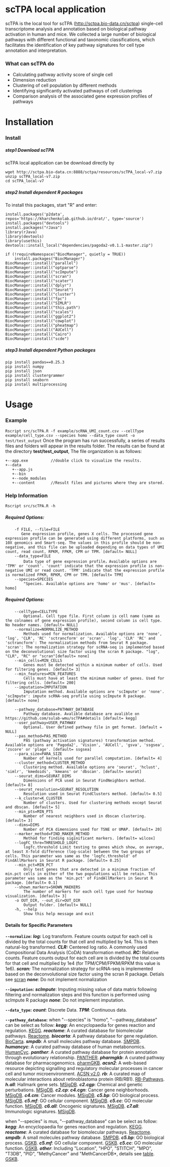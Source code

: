 # scTPA local application
scTPA is the local tool for scTPA (http://sctpa.bio-data.cn/sctpa) single-cell transcriptome analysis and annotation based on biological pathway activation in human and mice. We collected a large number of biological pathways with different functional and taxonomic classifications, which facilitates the identification of key pathway signatures for cell type annotation and interpretation.

### What can scTPA do
* Calculating pathway activity score of single cell
* Dimension reduction
* Clustering of cell population by different methods
* Identifying significantly activated pathways of cell clusterings
* Comparison analysis of the associated gene expression profiles of pathways

# Installation
### Install
##### step1 Download scTPA
scTPA local application can be download directly by
```
wget http://sctpa.bio-data.cn:8888/sctpa/resources/scTPA_local-v7.zip
unzip scTPA_local-v7.zip
cd scTPA_local-v7
```
##### step2 Install dependent R packages
To install this packages, start "R" and enter:
```
install.packages('p2data', repos='https://kharchenkolab.github.io/drat/', type='source')
install.packages("devtools")
install.packages("rJava")
library(rJava)
library(devtools)
library(usethis)
devtools::install_local("dependencies/pagoda2-v0.1.1-master.zip")

if (!requireNamespace("BiocManager", quietly = TRUE))
    install.packages("BiocManager")
BiocManager::install("parallel")
BiocManager::install("optparse")
BiocManager::install("scImpute")
BiocManager::install("scran")
BiocManager::install("scater")
BiocManager::install("dplyr")
BiocManager::install("Seurat")
BiocManager::install("cluster")
BiocManager::install("fpc")
BiocManager::install("SIMLR")
BiocManager::install("this.path")
BiocManager::install("scales")
BiocManager::install("ggplot2")
BiocManager::install("cowplot")
BiocManager::install("pheatmap")
BiocManager::install("AUCell")
BiocManager::install("Cairo")
BiocManager::install("scde")
```
##### step3 Install dependent Python packages
```
pip install pandas==0.25.3
pip install numpy
pip install json
pip install clustergrammer
pip install seaborn
pip install multiprocessing
```
# Usage
### Example
`
Rscript src/scTPA.R -f example/scRNA_UMI_count.csv --cellType example/cell_type.csv --species homo --data_type count -o test/test_output
`
Once the program has run successfully, a series of results files and folders will appear in the results folder.
The results can be found at the directory **test/test_output**,  The file organization is as follows: 
```
+--app.exe          //double click to visualize the results.
+--data
   +--app.js
   +--bin
   +--node_modules
   +--content       //Result files and pictures where they are stored.
```

### Help Information
```
Rscript src/scTPA.R -h
```

##### Required Options:
```
    -f FILE, --file=FILE
       Gene expression profile, genes X cells. The processed gene expression profile can be generated using different platforms, such as 10X genomics and Smart-seq. The values in this profile should be non-negative, and this file can be uploaded depending on data types of UMI count, read count, RPKM, FPKM, CPM or TPM. [default= NULL]
    --data_type=FILE
        Data type of gene expression profile，Available options are 'TPM' or 'count'. 'count' indicate that the expression profile is non-negative UMI or read count. 'TPM' indicate that the expression profile is normalized FPKM, RPKM, CPM or TPM. [default= TPM]
    --species=SPECIES
        "Species. Available options are 'homo' or 'mus'. [default= homo]
```

##### Required Options:
```
    --cellType=CELLTYPE
        Optional. Cell type file. First column is cell name (same as the colnames of gene expression profile), second column is cell type. No header names. [default= NULL]
    --normalize=NORMALIZE_METHOD
        Methods used for normalization. Available options are 'none', 'log', 'CLR', 'RC' 'sctrancform' or 'scran'. 'log', 'CLR' 'RC' and 'sctrancform': The normalization methods from Seurat R package. 'scran': The normalization strategy for scRNA-seq is implemented based on the deconvolutional size factor using the scran R package. "log", "CLR", "RC" or "scran"[default= none]
    --min_cells=MIN_CELLS
        Genes must be detected within a minimum number of cells. Used for filtering genes. [default= 3]
    --min_features=MIN_FEATURES
        Cells must have at least the minimum number of genes. Used for filtering cells. [default= 200]
    --imputation=IMPUTATION
        Imputation method. Available options are 'scImpute' or 'none'. 'scImpute': impute scRNA-seq profile using scImpute R package. [default= none]
    
    --pathway_database=PATHWAY_DATABASE
        Pathway database. Avalible database are avalible on https://github.com/sulab-wmu/scTPA#details [default= kegg]
    --user_pathway=USER_PATHWAY
        Optional. User defined pathway file in gmt format. [default = NULL]
    --pas_method=PAS_METHOD
        PAS (pathway activation signatures) transformation method. Available options are 'Pagoda2', 'Vision', 'AUCell', 'gsva', 'ssgsea', 'zscore' or 'plage'. [default= ssgsea]
    --para_size=PARA_SIZE
        Number of kernels used for parallel computation. [default= 4]
    --cluster_method=CLUSTER_METHOD
        Clustering method. Available options are 'seurat', 'hclust', 'simlr', 'kmedoids', 'kmeans' or 'dbscan'. [default= seurat]
    --seurat_dims=SEURAT_DIMS
        Dimensions of PCA used in Seurat FindNeighbors method. [default= 8]
    --seurat_resolution=SEURAT_RESOLUTION
        Resolution used in Seurat FindClusters method. [default= 0.5]
    --k_cluster=K_CLUSTER
        Number of clusters. Used for clustering methods except Seurat and dbscan. [default= 5]
    --min_pts=MIN_PTS
        Number of nearest neighbors used in dbscan clustering. [default= 3]
    --dims=DIMS
        Number of PCA dimensions used for TSNE or UMAP. [default= 20]
    --marker_method=FIND_MAKER_METHOD
        Method for finding siginificant markers. [default= wilcox]
    --logFC_thre=THRESHOLD_LOGFC
        logfc.threshold Limit testing to genes which show, on average, at least X-fold difference (log-scale) between the two groups of cells. This parameter was same as the 'logfc.threshold' of FindAllMarkers in Seurat R package. [default= 0.25]
    --min_pct=MIN_PCT
        Only test genes that are detected in a minimum fraction of min.pct cells in either of the two populations will be retain. This parameter was same as the 'min.pct' of FindAllMarkers in Seurat R package. [default= 0.1]
    --shown_markers=SHOWN_MAEKERS
        The number of markers for each cell type used for heatmap visualization. [default= 3]
    -o OUT_DIR, --out_dir=OUT_DIR
        Output folder. [default= NULL]
    -h, --help
        Show this help message and exit
```

#### Details for Specific Parameters
**`--normalize`:**
***log:*** Log transform. Feature counts output for each cell is divided by the total counts for that cell and multiplied by 1e4. This is then natural-log transformed.
***CLR:*** Centered log ratio. A commonly used Compositional Data Analysis (CoDA) transformation method.
***RC:*** Relative counts. Feature counts output for each cell are is divided by the total counts for that cell and multiplied by 1e4 (for TPM/CPM/FPKM/RPKM this value is 1e6).
***scran:*** The normalization strategy for scRNA-seq is implemented based on the deconvolutional size factor using the scran R package. Detials see [scran](https://github.com/MarioniLab/scran)
***none***: Do not implement normalization

**`--imputation`:**
***scImpute***: Imputing missing value of data matrix following filtering and normalization steps and this function is performed using scImpute R package
***none***: Do not implement imputation.

**`--data_type`:**
***count***: Discrete Data.
***TPM***: Continuous data.

**`--pathway_database`:**
when "--species" is "homo", "--pathway_database" can be select as follow:
***kegg***: An encyclopaedia for genes reaction and regulation. [KEGG](https://www.genome.jp/kegg/). 
***reactome***: A curated database for biomolecular pathways. [Reactome](https://reactome.org/). 
***biocarta***: A pathway database for gene regulation. [BioCarta](https://www.liebertpub.com/doi/pdf/10.1089/152791601750294344). 
***smpdb***: A small molecules pathway database. [SMPDB](https://smpdb.ca/). 
***humancyc***: A curated pathway database of human metabonomics. [HumanCyc](https://humancyc.org/). 
***panther***: A curated pathway database for protein annotation through evolutionary relationship. [PANTHER](http://www.pantherdb.org/). 
***pharmgkb***: A curated pathway database for pharmacogenomics. [pharmGKB](https://www.pharmgkb.org/). 
***acsn2***: A web-based resource depicting signalling and regulatory molecular processes in cancer cell and tumor microenvironment. [ACSN v2.0](https://acsn.curie.fr/ACSN2/ACSN2.html). 
***rb***: A curated map of molecular interactions about retinoblastoma protein (RB/RB1). [RB-Pathways](http://bioinfo-out.curie.fr/projects/rbpathway/). 
***h.all***: Hallmark gene sets. [MSigDB](https://www.gsea-msigdb.org/gsea/msigdb/index.jsp). 
***c2.cgp***: Chemical and genetic perturbations. [MSigDB](https://www.gsea-msigdb.org/gsea/msigdb/index.jsp). 
***c2.cp***: 
***c4.cgn***: Cancer gene neighborhoods. [MSigDB](https://www.gsea-msigdb.org/gsea/msigdb/index.jsp). 
***c4.cm***: Cancer modules. [MSigDB](https://www.gsea-msigdb.org/gsea/msigdb/index.jsp). 
***c5.bp***: GO biological process. [MSigDB](https://www.gsea-msigdb.org/gsea/msigdb/index.jsp). 
***c5.mf***: GO cellular component. [MSigDB](https://www.gsea-msigdb.org/gsea/msigdb/index.jsp). 
***c5.cc***: GO molecular function. [MSigDB](https://www.gsea-msigdb.org/gsea/msigdb/index.jsp). 
***c6.all***: Oncogenic signatures. [MSigDB](https://www.gsea-msigdb.org/gsea/msigdb/index.jsp). 
***c7.all***: Immunologic signatures. [MSigDB](https://www.gsea-msigdb.org/gsea/msigdb/index.jsp). 

when "--species" is mus, "--pathway_database" can be select as follow:
***kegg***: An encyclopaedia for genes reaction and regulation. [KEGG](https://www.genome.jp/kegg/). 
***reactome***: A curated database for biomolecular pathways. [Reactome](https://reactome.org/). 
***smpdb***: A small molecules pathway database. [SMPDB](https://smpdb.ca/). 
***c5.bp***: GO biological process. [GSKB](http://ge-lab.org/gskb/). 
***c5.mf***: GO cellular component. [GSKB](http://ge-lab.org/gskb/). 
***c5.cc***: GO molecular function. [GSKB](http://ge-lab.org/gskb/). 
***other***: Including "Location", "HPO", "STITCH", "MPO", "T3DB", "PID", "MethyCancer" and "MethCancerDB*, details see [table](http://ge-lab.org/gskb/Table%201-sources.pdf). [GSKB](http://ge-lab.org/gskb/). 


